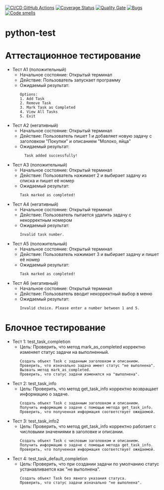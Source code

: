 [![CI/CD GitHub Actions](https://github.com/Scrooge2727/python-test/actions/workflows/main.yml/badge.svg)](https://github.com/Scrooge2727/python-test/actions/workflows/main.yml)
[![Coverage Status](https://coveralls.io/repos/Scrooge2727/python-test/badge.svg?branch=main)](https://coveralls.io/github/Scrooge2727/python-test?branch=main)
[![Quality Gate](https://sonarcloud.io/api/project_badges/measure?project=Scrooge2727_python-test&metric=alert_status)](https://sonarcloud.io/dashboard?id=Scrooge2727_python-test)
[![Bugs](https://sonarcloud.io/api/project_badges/measure?project=Scrooge2727_python-test&metric=bugs)](https://sonarcloud.io/summary/new_code?id=Scrooge2727_python-test)
[![Code smells](https://sonarcloud.io/api/project_badges/measure?project=Scrooge2727_python-test&metric=code_smells)](https://sonarcloud.io/dashboard?id=Scrooge2727_python-test)
# python-test
# Аттестационное тестирование
  - Тест А1 (положительный)
    - Начальное состояние: Открытый терминал
    - Действие: Пользователь запускает программу
    - Ожидаемый результат:
        ```            
      	Options:
        1. Add Task
        2. Remove Task
        3. Mark Task as Completed
        4. View All Tasks
        5. Exit

        ```               
  - Тест А2 (негативный)
    - Начальное состояние: Открытый терминал
    - Действие: Пользователь пишет 1 и добавляет новую задачу с заголовком "Покупки" и описанием "Молоко, яйца"
    - Ожидаемый результат: 
      ```                  
     	Task added successfully!
      ```                         
  - Тест А3 (положительный)
    - Начальное состояние: Открытый терминал
    - Действие: Пользователь нажимает 2 и выбирает задачу из списка и пишет её номер
    - Ожидаемый результат: 
        ```                     
      	Task marked as completed!
        ```                      
  - Тест А4 (негативный)
    - Начальное состояние: Открытый терминал
    - Действие: Пользователь пытается удалить задачу с некорректным номером
    - Ожидаемый результат: 
        ```                           
      	Invalid task number.
        ```                           
  - Тест А5 (положительный)
    - Начальное состояние: Открытый терминал
    - Действие: Пользователь нажимает 3 и выбирает задачу и пишет её номер
    - Ожидаемый результат: 
        ```                            
      	Task marked as completed!
        ```                     
  - Тест А6 (негативный)
    - Начальное состояние: Открытый терминал</li>
    - Действие: Пользователь вводит некорректный выбор в меню</li>
    - Ожидаемый результат: 
        ```                       
      	Invalid choice. Please enter a number between 1 and 5.
        ```
# Блочное тестирование
  - Тест 1: test_task_completion
    - Цель: Проверить, что метод mark_as_completed корректно изменяет статус задачи на выполненный.
      ```
      Создать объект Task с заданным заголовком и описанием.
      Проверить, что изначально задача имеет статус "не выполнена".
      Вызвать метод mark_as_completed.
      Проверить, что статус задачи изменился на "выполнена".
        ```
  - Тест 2: test_task_info
    -  Цель: Проверить, что метод get_task_info корректно возвращает информацию о задаче.
       ```
       Создать объект Task с заданным заголовком и описанием.
       Получить информацию о задаче с помощью метода get_task_info.
       Проверить, что полученная информация соответствует ожидаемой.
       ```
  - Тест 3: test_task_info2
    - Цель: Проверить, что метод get_task_info корректно работает с числовыми значениями в заголовке и описании.
      ```
      Создать объект Task с числовым заголовком и описанием.
      Получить информацию о задаче с помощью метода get_task_info.
      Проверить, что полученная информация соответствует ожидаемой.
      ```
  - Тест 4: test_task_default_completion
    - Цель: Проверить, что при создании задачи по умолчанию статус устанавливается как "не выполнена".
      ```
      Создать объект Task без явного указания статуса.
      Проверить, что статус задачи изначально "не выполнена".
      ```   
